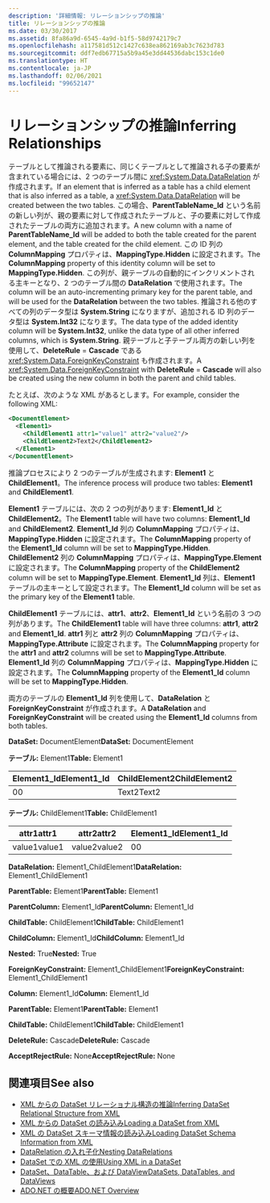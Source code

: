 ```yaml
---
description: '詳細情報: リレーションシップの推論'
title: リレーションシップの推論
ms.date: 03/30/2017
ms.assetid: 8fa86a9d-6545-4a9d-b1f5-58d9742179c7
ms.openlocfilehash: a117581d512c1427c638ea862169ab3c7623d783
ms.sourcegitcommit: ddf7edb67715a5b9a45e3dd44536dabc153c1de0
ms.translationtype: HT
ms.contentlocale: ja-JP
ms.lasthandoff: 02/06/2021
ms.locfileid: "99652147"
---
```

# <a name="inferring-relationships"></a><span data-ttu-id="ff599-103">リレーションシップの推論</span><span class="sxs-lookup"><span data-stu-id="ff599-103">Inferring Relationships</span></span>

<span data-ttu-id="ff599-104">テーブルとして推論される要素に、同じくテーブルとして推論される子の要素が含まれている場合には、2 つのテーブル間に <xref:System.Data.DataRelation> が作成されます。</span><span class="sxs-lookup"><span data-stu-id="ff599-104">If an element that is inferred as a table has a child element that is also inferred as a table, a <xref:System.Data.DataRelation> will be created between the two tables.</span></span> <span data-ttu-id="ff599-105">この場合、**ParentTableName_Id** という名前の新しい列が、親の要素に対して作成されたテーブルと、子の要素に対して作成されたテーブルの両方に追加されます。</span><span class="sxs-lookup"><span data-stu-id="ff599-105">A new column with a name of **ParentTableName_Id** will be added to both the table created for the parent element, and the table created for the child element.</span></span> <span data-ttu-id="ff599-106">この ID 列の **ColumnMapping** プロパティは、**MappingType.Hidden** に設定されます。</span><span class="sxs-lookup"><span data-stu-id="ff599-106">The **ColumnMapping** property of this identity column will be set to **MappingType.Hidden**.</span></span> <span data-ttu-id="ff599-107">この列が、親テーブルの自動的にインクリメントされる主キーとなり、2 つのテーブル間の **DataRelation** で使用されます。</span><span class="sxs-lookup"><span data-stu-id="ff599-107">The column will be an auto-incrementing primary key for the parent table, and will be used for the **DataRelation** between the two tables.</span></span> <span data-ttu-id="ff599-108">推論される他のすべての列のデータ型は **System.String** になりますが、追加される ID 列のデータ型は **System.Int32** になります。</span><span class="sxs-lookup"><span data-stu-id="ff599-108">The data type of the added identity column will be **System.Int32**, unlike the data type of all other inferred columns, which is **System.String**.</span></span> <span data-ttu-id="ff599-109">親テーブルと子テーブル両方の新しい列を使用して、**DeleteRule** = **Cascade** である <xref:System.Data.ForeignKeyConstraint> も作成されます。</span><span class="sxs-lookup"><span data-stu-id="ff599-109">A <xref:System.Data.ForeignKeyConstraint> with **DeleteRule** = **Cascade** will also be created using the new column in both the parent and child tables.</span></span>  
  
 <span data-ttu-id="ff599-110">たとえば、次のような XML があるとします。</span><span class="sxs-lookup"><span data-stu-id="ff599-110">For example, consider the following XML:</span></span>  
  
```xml  
<DocumentElement>  
  <Element1>  
    <ChildElement1 attr1="value1" attr2="value2"/>  
    <ChildElement2>Text2</ChildElement2>  
  </Element1>  
</DocumentElement>  
```  
  
 <span data-ttu-id="ff599-111">推論プロセスにより 2 つのテーブルが生成されます: **Element1** と **ChildElement1**。</span><span class="sxs-lookup"><span data-stu-id="ff599-111">The inference process will produce two tables: **Element1** and **ChildElement1**.</span></span>  
  
 <span data-ttu-id="ff599-112">**Element1** テーブルには、次の 2 つの列があります: **Element1_Id** と **ChildElement2**。</span><span class="sxs-lookup"><span data-stu-id="ff599-112">The **Element1** table will have two columns: **Element1_Id** and **ChildElement2**.</span></span> <span data-ttu-id="ff599-113">**Element1_Id** 列の **ColumnMapping** プロパティは、**MappingType.Hidden** に設定されます。</span><span class="sxs-lookup"><span data-stu-id="ff599-113">The **ColumnMapping** property of the **Element1_Id** column will be set to **MappingType.Hidden**.</span></span> <span data-ttu-id="ff599-114">**ChildElement2** 列の **ColumnMapping** プロパティは、**MappingType.Element** に設定されます。</span><span class="sxs-lookup"><span data-stu-id="ff599-114">The **ColumnMapping** property of the **ChildElement2** column will be set to **MappingType.Element**.</span></span> <span data-ttu-id="ff599-115">**Element1_Id** 列は、**Element1** テーブルの主キーとして設定されます。</span><span class="sxs-lookup"><span data-stu-id="ff599-115">The **Element1_Id** column will be set as the primary key of the **Element1** table.</span></span>  
  
 <span data-ttu-id="ff599-116">**ChildElement1** テーブルには、**attr1**、**attr2**、**Element1_Id** という名前の 3 つの列があります。</span><span class="sxs-lookup"><span data-stu-id="ff599-116">The **ChildElement1** table will have three columns: **attr1**, **attr2** and **Element1_Id**.</span></span> <span data-ttu-id="ff599-117">**attr1** 列と **attr2** 列の **ColumnMapping** プロパティは、**MappingType.Attribute** に設定されます。</span><span class="sxs-lookup"><span data-stu-id="ff599-117">The **ColumnMapping** property for the **attr1** and **attr2** columns will be set to **MappingType.Attribute**.</span></span> <span data-ttu-id="ff599-118">**Element1_Id** 列の **ColumnMapping** プロパティは、**MappingType.Hidden** に設定されます。</span><span class="sxs-lookup"><span data-stu-id="ff599-118">The **ColumnMapping** property of the **Element1_Id** column will be set to **MappingType.Hidden**.</span></span>  
  
 <span data-ttu-id="ff599-119">両方のテーブルの **Element1_Id** 列を使用して、**DataRelation** と **ForeignKeyConstraint** が作成されます。</span><span class="sxs-lookup"><span data-stu-id="ff599-119">A **DataRelation** and **ForeignKeyConstraint** will be created using the **Element1_Id** columns from both tables.</span></span>  
  
 <span data-ttu-id="ff599-120">**DataSet:** DocumentElement</span><span class="sxs-lookup"><span data-stu-id="ff599-120">**DataSet:** DocumentElement</span></span>  
  
 <span data-ttu-id="ff599-121">**テーブル:** Element1</span><span class="sxs-lookup"><span data-stu-id="ff599-121">**Table:** Element1</span></span>  
  
|<span data-ttu-id="ff599-122">Element1_Id</span><span class="sxs-lookup"><span data-stu-id="ff599-122">Element1_Id</span></span>|<span data-ttu-id="ff599-123">ChildElement2</span><span class="sxs-lookup"><span data-stu-id="ff599-123">ChildElement2</span></span>|  
|------------------|-------------------|  
|<span data-ttu-id="ff599-124">0</span><span class="sxs-lookup"><span data-stu-id="ff599-124">0</span></span>|<span data-ttu-id="ff599-125">Text2</span><span class="sxs-lookup"><span data-stu-id="ff599-125">Text2</span></span>|  
  
 <span data-ttu-id="ff599-126">**テーブル:** ChildElement1</span><span class="sxs-lookup"><span data-stu-id="ff599-126">**Table:** ChildElement1</span></span>  
  
|<span data-ttu-id="ff599-127">attr1</span><span class="sxs-lookup"><span data-stu-id="ff599-127">attr1</span></span>|<span data-ttu-id="ff599-128">attr2</span><span class="sxs-lookup"><span data-stu-id="ff599-128">attr2</span></span>|<span data-ttu-id="ff599-129">Element1_Id</span><span class="sxs-lookup"><span data-stu-id="ff599-129">Element1_Id</span></span>|  
|-----------|-----------|------------------|  
|<span data-ttu-id="ff599-130">value1</span><span class="sxs-lookup"><span data-stu-id="ff599-130">value1</span></span>|<span data-ttu-id="ff599-131">value2</span><span class="sxs-lookup"><span data-stu-id="ff599-131">value2</span></span>|<span data-ttu-id="ff599-132">0</span><span class="sxs-lookup"><span data-stu-id="ff599-132">0</span></span>|  
  
 <span data-ttu-id="ff599-133">**DataRelation:** Element1_ChildElement1</span><span class="sxs-lookup"><span data-stu-id="ff599-133">**DataRelation:** Element1_ChildElement1</span></span>  
  
 <span data-ttu-id="ff599-134">**ParentTable:** Element1</span><span class="sxs-lookup"><span data-stu-id="ff599-134">**ParentTable:** Element1</span></span>  
  
 <span data-ttu-id="ff599-135">**ParentColumn:** Element1_Id</span><span class="sxs-lookup"><span data-stu-id="ff599-135">**ParentColumn:** Element1_Id</span></span>  
  
 <span data-ttu-id="ff599-136">**ChildTable:** ChildElement1</span><span class="sxs-lookup"><span data-stu-id="ff599-136">**ChildTable:** ChildElement1</span></span>  
  
 <span data-ttu-id="ff599-137">**ChildColumn:** Element1_Id</span><span class="sxs-lookup"><span data-stu-id="ff599-137">**ChildColumn:** Element1_Id</span></span>  
  
 <span data-ttu-id="ff599-138">**Nested:** True</span><span class="sxs-lookup"><span data-stu-id="ff599-138">**Nested:** True</span></span>  
  
 <span data-ttu-id="ff599-139">**ForeignKeyConstraint:** Element1_ChildElement1</span><span class="sxs-lookup"><span data-stu-id="ff599-139">**ForeignKeyConstraint:** Element1_ChildElement1</span></span>  
  
 <span data-ttu-id="ff599-140">**Column:** Element1_Id</span><span class="sxs-lookup"><span data-stu-id="ff599-140">**Column:** Element1_Id</span></span>  
  
 <span data-ttu-id="ff599-141">**ParentTable:** Element1</span><span class="sxs-lookup"><span data-stu-id="ff599-141">**ParentTable:** Element1</span></span>  
  
 <span data-ttu-id="ff599-142">**ChildTable:** ChildElement1</span><span class="sxs-lookup"><span data-stu-id="ff599-142">**ChildTable:** ChildElement1</span></span>  
  
 <span data-ttu-id="ff599-143">**DeleteRule:** Cascade</span><span class="sxs-lookup"><span data-stu-id="ff599-143">**DeleteRule:** Cascade</span></span>  
  
 <span data-ttu-id="ff599-144">**AcceptRejectRule:** None</span><span class="sxs-lookup"><span data-stu-id="ff599-144">**AcceptRejectRule:** None</span></span>  
  
## <a name="see-also"></a><span data-ttu-id="ff599-145">関連項目</span><span class="sxs-lookup"><span data-stu-id="ff599-145">See also</span></span>

- [<span data-ttu-id="ff599-146">XML からの DataSet リレーショナル構造の推論</span><span class="sxs-lookup"><span data-stu-id="ff599-146">Inferring DataSet Relational Structure from XML</span></span>](inferring-dataset-relational-structure-from-xml.md)
- [<span data-ttu-id="ff599-147">XML からの DataSet の読み込み</span><span class="sxs-lookup"><span data-stu-id="ff599-147">Loading a DataSet from XML</span></span>](loading-a-dataset-from-xml.md)
- [<span data-ttu-id="ff599-148">XML の DataSet スキーマ情報の読み込み</span><span class="sxs-lookup"><span data-stu-id="ff599-148">Loading DataSet Schema Information from XML</span></span>](loading-dataset-schema-information-from-xml.md)
- [<span data-ttu-id="ff599-149">DataRelation の入れ子化</span><span class="sxs-lookup"><span data-stu-id="ff599-149">Nesting DataRelations</span></span>](nesting-datarelations.md)
- [<span data-ttu-id="ff599-150">DataSet での XML の使用</span><span class="sxs-lookup"><span data-stu-id="ff599-150">Using XML in a DataSet</span></span>](using-xml-in-a-dataset.md)
- [<span data-ttu-id="ff599-151">DataSet、DataTable、および DataView</span><span class="sxs-lookup"><span data-stu-id="ff599-151">DataSets, DataTables, and DataViews</span></span>](index.md)
- [<span data-ttu-id="ff599-152">ADO.NET の概要</span><span class="sxs-lookup"><span data-stu-id="ff599-152">ADO.NET Overview</span></span>](../ado-net-overview.md)
